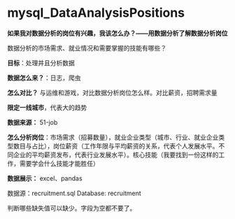 # mysql_DataAnalysisPositions
 
**如果我对数据分析的岗位有兴趣，我该怎么办？——用数据分析了解数据分析岗位**

数据分析的市场需求、就业情况和需要掌握的技能有哪些？

**目标**：处理并且分析数据

**数据怎么来？**：日志，爬虫

**怎么对比？** 与运维和游戏，对比数据分析岗位怎么样。对比薪资，招聘需求量

**限定一线城市**，代表大的趋势

**数据来源：** 51-job 

**怎么分析岗位**：市场需求（招募数量），就业企业类型（城市、行业、就业企业类型数目与占比），岗位薪资（工作年限与平均薪资的关系，代表个人发展水平。不同企业的平均薪资发布，代表行业发展水平）。核心技能（我要找到一份这样的工作，需要学会什么技能才能胜任）

**数据展示：** excel、pandas

数据源：recruitment.sql
Database: recruitment

判断哪些缺失值可以缺少。字段为空都不要了。